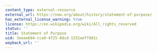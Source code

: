 ```yaml
---
content_type: external-resource
external_url: https://now.org/about/history/statement-of-purpose/
has_external_license_warning: true
license: https://en.wikipedia.org/wiki/All_rights_reserved
status: ''
title: Statement of Purpose
uid: 3eeae684-cca9-4f25-8dcd-1331aeffdd1c
wayback_url: ''
---
```

